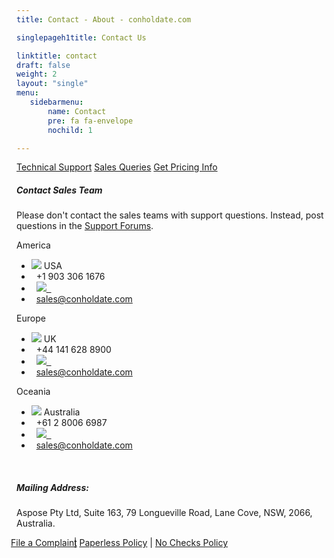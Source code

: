```yaml
---
title: Contact - About - conholdate.com

singlepageh1title: Contact Us

linktitle: contact
draft: false
weight: 2
layout: "single"
menu:
   sidebarmenu: 
       name: Contact 
       pre: fa fa-envelope
       nochild: 1

---
```


<div class="box1 bor-btm"><a class="btn btn-info btn-lg" href="https://forum.conholdate.com">Technical Support</a> <a class="btn btn-info btn-lg" href="https://forum.conholdate.com/c/purchase"><span class="glyphicon glyphicon-circle-arrow-right"> </span> Sales Queries</a> <a class="btn btn-info btn-lg" href="https://purchase.conholdate.com/pricing"><span class="glyphicon glyphicon-circle-arrow-right"> </span> Get Pricing Info</a></div>
<div class="box1">
<h5>Contact Sales Team</h5>
<p>Please don't contact the sales teams with support questions. Instead, post questions in the <a href="https://forum.conholdate.com" shape="rect">Support Forums</a>.</p>
</div>
<div class="row panel-container2">
<div class="col-md-4">
<div class="panel panel-default">
<div class="panel-heading">America</div>
<div class="panel-body">
<ul class="list-unstyled">
<li><img src="/templates/brand/images/icons/CountryFlag-US.png"> USA</li>
<li><i class="fa fa-phone">&nbsp;</i> +1 903 306 1676</li>
<li><i class="fa fa-skype">&nbsp;</i> <a href="skype:asposeptyltd.sales?call" shape="rect"><img src="/templates/brand/images/icons/skypeStatus-Icon.png">&nbsp;&nbsp;</a></li>
<li><i class="fa fa-envelope">&nbsp;</i> <span id="cloaka92531c4ae525fd0db9d8c6e84ff92f2"><a href="mailto:sales@conholdate.com">sales@conholdate.com</a></span></li>
</ul>
</div>
</div>
</div>
<!--/ -->
<div class="col-md-4">
<div class="panel panel-default">
<div class="panel-heading">Europe</div>
<div class="panel-body">
<ul class="list-unstyled">
<li><img src="/templates/brand/images/icons/CountryFlag-UK.png"> UK</li>
<li><i class="fa fa-phone">&nbsp;</i> +44 141 628 8900</li>
<li><i class="fa fa-skype">&nbsp;</i> <a href="skype:asposeptyltd.sales?call" shape="rect"><img src="/templates/brand/images/icons/skypeStatus-Icon.png">&nbsp;&nbsp;</a></li>
<li><i class="fa fa-envelope">&nbsp;</i> <span id="cloak8b74f8fe55f116aa387f3091ea4f9533"><a href="mailto:sales@conholdate.com">sales@conholdate.com</a></span></li>
</ul>
</div>
</div>
</div>
<div class="col-md-4">
<div class="panel panel-default">
<div class="panel-heading">Oceania</div>
<div class="panel-body">
<ul class="list-unstyled">
<li><img src="/templates/brand/images/icons/CountryFlag-AUSTRALIA.png"> Australia</li>
<li><i class="fa fa-phone">&nbsp;</i> +61 2 8006 6987</li>
<li><i class="fa fa-skype">&nbsp;</i> <a href="skype:asposeptyltd.sales?call" shape="rect"><img src="/templates/brand/images/icons/skypeStatus-Icon.png">&nbsp;&nbsp;</a></li>
<li><i class="fa fa-envelope">&nbsp;</i> <span id="cloakb397ee11893dec76908d688345a566ad"><a href="mailto:sales@conholdate.com">sales@conholdate.com</a></span></li>
</ul>
</div>
</div>
</div>
</div>
<div class="clearall"> </div>
<div class="box1">
<h5>Mailing Address:</h5>
<p>Aspose Pty Ltd, Suite 163, 79 Longueville Road, Lane Cove, NSW, 2066, Australia.</p>
<a class="btn-sm" style="margin: -9px;" href="/contact/complaint" rel="alternate">File a Complaint</a> | <a class="btn-sm" href="/legal/paperless-policy" rel="alternate">Paperless Policy</a>  | <a class="btn-sm" href="https://purchase.conholdate.com/policies/no-checks">No Checks Policy</a> </div>
